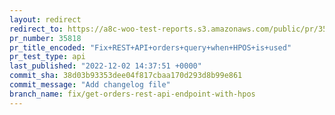 ```yaml
---
layout: redirect
redirect_to: https://a8c-woo-test-reports.s3.amazonaws.com/public/pr/35818/api/index.html
pr_number: 35818
pr_title_encoded: "Fix+REST+API+orders+query+when+HPOS+is+used"
pr_test_type: api
last_published: "2022-12-02 14:37:51 +0000"
commit_sha: 38d03b93353dee04f817cbaa170d293d8b99e861
commit_message: "Add changelog file"
branch_name: fix/get-orders-rest-api-endpoint-with-hpos
---
```

